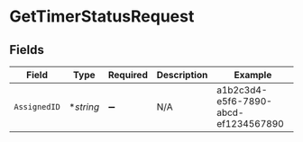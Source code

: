 # GetTimerStatusRequest


## Fields

| Field                                | Type                                 | Required                             | Description                          | Example                              |
| ------------------------------------ | ------------------------------------ | ------------------------------------ | ------------------------------------ | ------------------------------------ |
| `AssignedID`                         | **string*                            | :heavy_minus_sign:                   | N/A                                  | a1b2c3d4-e5f6-7890-abcd-ef1234567890 |